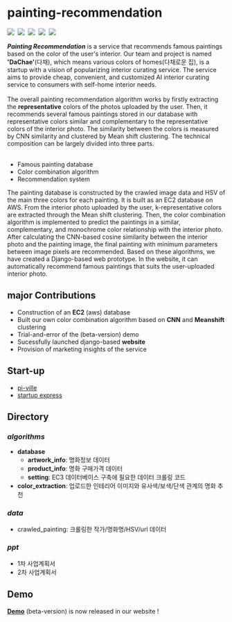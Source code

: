 # painting-recommendation
<p align="left">
  <img src="https://img.shields.io/badge/Python-3776AB?style=flat-square&logo=Python&logoColor=white"/></a>&nbsp
  <img src="https://img.shields.io/badge/GoogleColab-F9AB00?style=flat-square&logo=GoogleColab&logoColor=white"/></a>&nbsp 
  <img src="https://img.shields.io/badge/Mysql-4479A1?style=flat-square&logo=MySql&logoColor=white"/></a>&nbsp 
  <img src="https://img.shields.io/badge/Django-092E20?style=flat-square&logo=Django&logoColor=white"/></a>&nbsp 
  <img src="https://img.shields.io/badge/aws-FF9900?style=flat-square&logo=AmazonAWS&logoColor=white"/></a>&nbsp
</p>
<b><i>Painting Recommendation</i></b> is a service that recommends famous paintings based on the color of the user's interior. Our team and project is named <b>'DaChae'</b>(다채), which means various colors of homes(다채로운 집), is a startup with a vision of popularizing interior curating service. The service aims to provide cheap, convenient, and customized AI interior curating service to consumers with self-home interior needs.
<br>
<br>
The overall painting recommendation algorithm works by firstly extracting the <b>representative</b> colors of the photos uploaded by the user. Then, it recommends several famous paintings stored in our database with representative colors similar and complementary to the representative colors of the interior photo. The similarity between the colors is measured by CNN similarity and clustered by Mean shift clustering. The technical composition can be largely divided into three parts.<br>
<br>

- Famous painting database
- Color combination algorithm
- Recommendation system

The painting database is constructed by the crawled image data and HSV of the main three colors for each painting. It is built as an EC2 database on AWS. From the interior photo uploaded by the user, k-representative colors are extracted through the Mean shift clustering. Then, the color combination algorithm is implemented to predict the paintings in a similar, complementary, and monochrome color relationship with the interior photo.
<br>
After calculating the CNN-based cosine similarity between the interior photo and the painting image, the final painting with minimum parameters between image pixels are recommended. Based on these algorithms, we have created a Django-based web prototype. In the website, it can automatically recommend famous paintings that suits the user-uploaded interior photo.


<h2> major Contributions </h2>

- Construction of an **EC2** (aws) database
- Built our own color combination algorithm based on **CNN** and **Meanshift** clustering
- Trial-and-error of the (beta-version) demo
- Sucessfully launched django-based **website**
- Provision of marketing insights of the service

<h2> Start-up </h2>

- <a href='https://piville.kr/team/piville_view.asp?p_idx=177&KeyOrder2=cs01&KeyOrderYear=0'>pi-ville</a>
- <a href='https://www.startupstation.kr/?teams=%eb%8b%a4%ec%b1%84'>startup express</a>

<h2> Directory </h2>

### _algorithms_
- **database**
  - **artwork_info**: 명화정보 데이터
  - **product_info**: 명화 구매가격 데이터
  - **setting**: EC3 데이터베이스 구축에 필요한 데이터 크롤링 코드
- **color_extraction**: 업로드한 인테리어 이미지와 유사색/보색/단색 관계의 명화 추천


### _data_
- crawled_painting: 크롤링한 작가/명화명/HSV/url 데이터

### _ppt_
- 1차 사업계획서
- 2차 사업계획서


<h2> Demo </h2>
<a href=https://da-chae.com/><b>Demo</b></a> (beta-version) is now released in our website !
